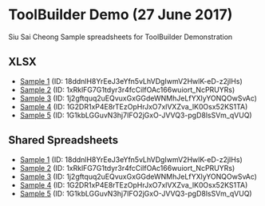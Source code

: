 # ToolBuilder Demo (27 June 2017)
Siu Sai Cheong
Sample spreadsheets for ToolBuilder Demonstration

## XLSX
* [Sample 1](https://docs.google.com/spreadsheets/d/18ddnlH8YrEeJ3eYfn5vLhVDgIwmV2HwlK-eD-z2jIHs/pubhtml) (ID: 18ddnlH8YrEeJ3eYfn5vLhVDgIwmV2HwlK-eD-z2jIHs)
* [Sample 2](https://docs.google.com/spreadsheets/d/1xRklFG7G1tdyr3r4fcCilfOAc166wuiort_NcPRUYRs/pubhtml) (ID: 1xRklFG7G1tdyr3r4fcCilfOAc166wuiort_NcPRUYRs)
* [Sample 3](https://docs.google.com/spreadsheets/d/1j2gftquq2uEQvuxGxGGdeWNMhJeLfYXlyYONQOwSvAc/pubhtml) (ID: 1j2gftquq2uEQvuxGxGGdeWNMhJeLfYXlyYONQOwSvAc)
* [Sample 4](https://docs.google.com/spreadsheets/d/1G2DR1xP4E8rTEzOpHrJxO7xlVXZva_lK0Osx52KS1TA/pubhtml) (ID: 1G2DR1xP4E8rTEzOpHrJxO7xlVXZva_lK0Osx52KS1TA)
* [Sample 5](https://docs.google.com/spreadsheets/d/1G1kbLGGuvN3hj7IFO2jGxO-JVVQ3-pgD8lsSVm_qVUQ/pubhtml) (ID: 1G1kbLGGuvN3hj7IFO2jGxO-JVVQ3-pgD8lsSVm_qVUQ)

## Shared Spreadsheets

* [Sample 1](https://docs.google.com/spreadsheets/d/18ddnlH8YrEeJ3eYfn5vLhVDgIwmV2HwlK-eD-z2jIHs/pubhtml) (ID: 18ddnlH8YrEeJ3eYfn5vLhVDgIwmV2HwlK-eD-z2jIHs)
* [Sample 2](https://docs.google.com/spreadsheets/d/1xRklFG7G1tdyr3r4fcCilfOAc166wuiort_NcPRUYRs/pubhtml) (ID: 1xRklFG7G1tdyr3r4fcCilfOAc166wuiort_NcPRUYRs)
* [Sample 3](https://docs.google.com/spreadsheets/d/1j2gftquq2uEQvuxGxGGdeWNMhJeLfYXlyYONQOwSvAc/pubhtml) (ID: 1j2gftquq2uEQvuxGxGGdeWNMhJeLfYXlyYONQOwSvAc)
* [Sample 4](https://docs.google.com/spreadsheets/d/1G2DR1xP4E8rTEzOpHrJxO7xlVXZva_lK0Osx52KS1TA/pubhtml) (ID: 1G2DR1xP4E8rTEzOpHrJxO7xlVXZva_lK0Osx52KS1TA)
* [Sample 5](https://docs.google.com/spreadsheets/d/1G1kbLGGuvN3hj7IFO2jGxO-JVVQ3-pgD8lsSVm_qVUQ/pubhtml) (ID: 1G1kbLGGuvN3hj7IFO2jGxO-JVVQ3-pgD8lsSVm_qVUQ)
